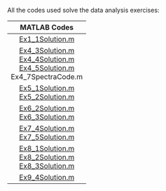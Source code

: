 All the codes used solve the data analysis exercises:

|  MATLAB Codes | 
| :------------:|
| [Ex1_1Solution.m](Ex1_1Solution.m)	| 
| [Ex4_3Solution.m](Ex4_3Solution.m) <br> [Ex4_4Solution.m](Ex4_4Solution.m) <br> [Ex4_5Solution.m](Ex4_5Solution.m) <br> Ex4_7SpectraCode.m	| 
| [Ex5_1Solution.m](Ex5_1Solution.m) <br> [Ex5_2Solution.m](Ex5_2Solution.m)	|  
| [Ex6_2Solution.m](Ex6_2Solution.m) <br> [Ex6_3Solution.m](Ex6_3Solution.m)	| 
| [Ex7_4Solution.m](Ex7_4Solution.m) <br> [Ex7_5Solution.m](Ex7_5Solution.m)	|
| [Ex8_1Solution.m](Ex8_1Solution.m) <br> [Ex8_2Solution.m](Ex8_2Solution.m) <br>  [Ex8_3Solution.m](Ex8_3Solution.m)	| 
| [Ex9_4Solution.m](Ex9_4Solution.m)	| 
